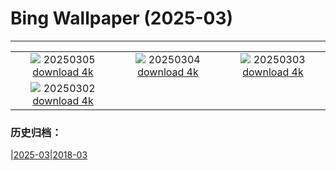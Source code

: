 # Bing Wallpaper (2025-03)
**************
| | | |
| :----: | :----: | :----: |
| ![](https://www.bing.com/th?id=OHR.SuratThani_ZH-CN4797096558_1920x1080.jpg) 20250305 [download 4k](https://www.bing.com/th?id=OHR.SuratThani_ZH-CN4797096558_UHD.jpg) | ![](https://www.bing.com/th?id=OHR.MardiGrasJackson_ZH-CN3456301377_1920x1080.jpg) 20250304 [download 4k](https://www.bing.com/th?id=OHR.MardiGrasJackson_ZH-CN3456301377_UHD.jpg) | ![](https://www.bing.com/th?id=OHR.HornbillPair_ZH-CN3380997666_1920x1080.jpg) 20250303 [download 4k](https://www.bing.com/th?id=OHR.HornbillPair_ZH-CN3380997666_UHD.jpg) |
| ![](https://www.bing.com/th?id=OHR.EucalyptusForest_ZH-CN3052498076_1920x1080.jpg) 20250302 [download 4k](https://www.bing.com/th?id=OHR.EucalyptusForest_ZH-CN3052498076_UHD.jpg) |  |  |

### 历史归档：

|[2025-03](bing/2025-03/2025-03.md)|[2018-03](bing/2018-03/2018-03.md)